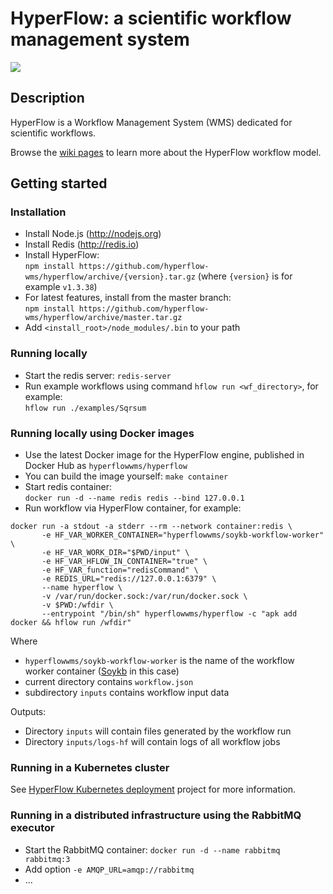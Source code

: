 # HyperFlow: a scientific workflow management system

[![](https://images.microbadger.com/badges/version/hyperflowwms/hyperflow.svg)](https://microbadger.com/images/hyperflowwms/hyperflow "Get your own version badge on microbadger.com")

## Description

HyperFlow is a Workflow Management System (WMS) dedicated for scientific workflows. 

Browse the [wiki pages](https://github.com/balis/hyperflow/wiki) to learn more about the HyperFlow workflow model. 

## Getting started

### Installation
* Install Node.js (http://nodejs.org)
* Install Redis (http://redis.io) 
* Install HyperFlow: <br>`npm install https://github.com/hyperflow-wms/hyperflow/archive/{version}.tar.gz` (where `{version}` is for example `v1.3.38`) 
* For latest features, install from the master branch: <br>`npm install https://github.com/hyperflow-wms/hyperflow/archive/master.tar.gz`
* Add `<install_root>/node_modules/.bin` to your path

### Running locally
* Start the redis server: `redis-server`
* Run example workflows using command `hflow run <wf_directory>`, for example:<br>```hflow run ./examples/Sqrsum```

### Running locally using Docker images
* Use the latest Docker image for the HyperFlow engine, published in Docker Hub as `hyperflowwms/hyperflow` 
* You can build the image yourself: `make container`
* Start redis container:<br> 
```docker run -d --name redis redis --bind 127.0.0.1```
* Run workflow via HyperFlow container, for example:
```
docker run -a stdout -a stderr --rm --network container:redis \
       -e HF_VAR_WORKER_CONTAINER="hyperflowwms/soykb-workflow-worker" \ 
       -e HF_VAR_WORK_DIR="$PWD/input" \ 
       -e HF_VAR_HFLOW_IN_CONTAINER="true" \
       -e HF_VAR_function="redisCommand" \
       -e REDIS_URL="redis://127.0.0.1:6379" \
       --name hyperflow \
       -v /var/run/docker.sock:/var/run/docker.sock \
       -v $PWD:/wfdir \
       --entrypoint "/bin/sh" hyperflowwms/hyperflow -c "apk add docker && hflow run /wfdir"
```
Where
* `hyperflowwms/soykb-workflow-worker` is the name of the workflow worker container ([Soykb](https://github.com/hyperflow-wms/soykb-workflow) in this case)
* current directory contains `workflow.json`
* subdirectory `inputs` contains workflow input data 

Outputs:
* Directory `inputs` will contain files generated by the workflow run
* Directory `inputs/logs-hf` will contain logs of all workflow jobs

### Running in a Kubernetes cluster
See [HyperFlow Kubernetes deployment](https://github.com/hyperflow-wms/hyperflow-k8s-deployment) project for more information. 

### Running in a distributed infrastructure using the RabbitMQ executor
* Start the RabbitMQ container: `docker run -d --name rabbitmq rabbitmq:3`
* Add option `-e AMQP_URL=amqp://rabbitmq`
* ...
